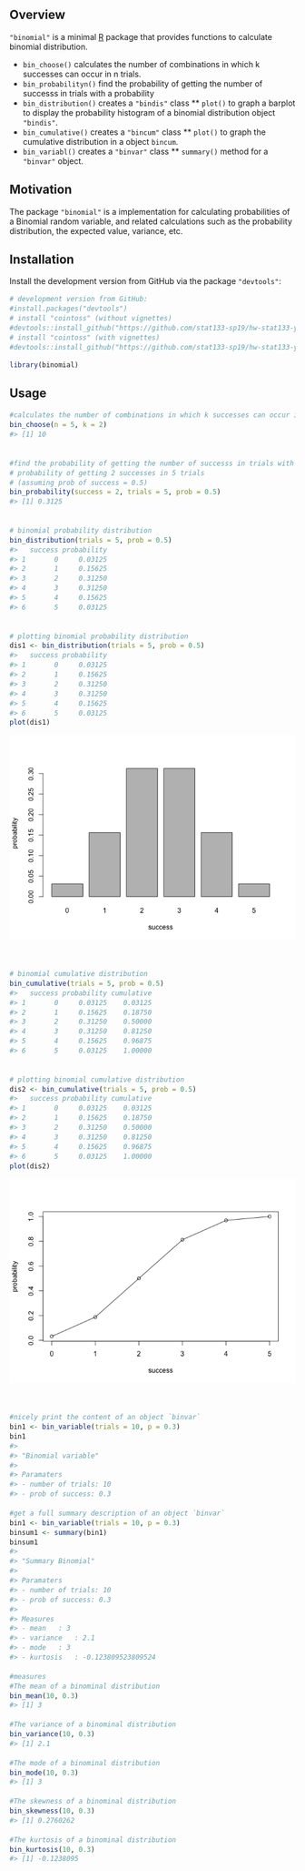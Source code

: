 
<!-- README.md is generated from README.Rmd. Please edit that file -->
Overview
--------

`"binomial"` is a minimal [R](http://www.r-project.org/) package that provides functions to calculate binomial distribution.

-   `bin_choose()` calculates the number of combinations in which k successes can occur in n trials.
-   `bin_probabilityn()` find the probability of getting the number of successs in trials with a probability
-   `bin_distribution()` creates a `"bindis"` class \*\* `plot()` to graph a barplot to display the probability histogram of a binomial distribution object `"bindis"`.
-   `bin_cumulative()` creates a `"bincum"` class \*\* `plot()` to graph the cumulative distribution in a object `bincum`.
-   `bin_variabl()` creates a `"binvar"` class \*\* `summary()` method for a `"binvar"` object.

Motivation
----------

The package `"binomial"` is a implementation for calculating probabilities of a Binomial random variable, and related calculations such as the probability distribution, the expected value, variance, etc.

Installation
------------

Install the development version from GitHub via the package `"devtools"`:

``` r
# development version from GitHub:
#install.packages("devtools") 
# install "cointoss" (without vignettes)
#devtools::install_github("https://github.com/stat133-sp19/hw-stat133-yuxiner/tree/master/binomial")
# install "cointoss" (with vignettes)
#devtools::install_github("https://github.com/stat133-sp19/hw-stat133-yuxiner/tree/master/binomial", build_vignettes = TRUE)
```

``` r
library(binomial)
```

Usage
-----

``` r
#calculates the number of combinations in which k successes can occur in n trials
bin_choose(n = 5, k = 2)
#> [1] 10


#find the probability of getting the number of successs in trials with a probability
# probability of getting 2 successes in 5 trials
# (assuming prob of success = 0.5)
bin_probability(success = 2, trials = 5, prob = 0.5)
#> [1] 0.3125


# binomial probability distribution
bin_distribution(trials = 5, prob = 0.5)
#>   success probability
#> 1       0     0.03125
#> 2       1     0.15625
#> 3       2     0.31250
#> 4       3     0.31250
#> 5       4     0.15625
#> 6       5     0.03125


# plotting binomial probability distribution
dis1 <- bin_distribution(trials = 5, prob = 0.5)
#>   success probability
#> 1       0     0.03125
#> 2       1     0.15625
#> 3       2     0.31250
#> 4       3     0.31250
#> 5       4     0.15625
#> 6       5     0.03125
plot(dis1)
```

![](README-unnamed-chunk-4-1.png)

``` r


# binomial cumulative distribution
bin_cumulative(trials = 5, prob = 0.5)
#>   success probability cumulative
#> 1       0     0.03125    0.03125
#> 2       1     0.15625    0.18750
#> 3       2     0.31250    0.50000
#> 4       3     0.31250    0.81250
#> 5       4     0.15625    0.96875
#> 6       5     0.03125    1.00000


# plotting binomial cumulative distribution
dis2 <- bin_cumulative(trials = 5, prob = 0.5)
#>   success probability cumulative
#> 1       0     0.03125    0.03125
#> 2       1     0.15625    0.18750
#> 3       2     0.31250    0.50000
#> 4       3     0.31250    0.81250
#> 5       4     0.15625    0.96875
#> 6       5     0.03125    1.00000
plot(dis2)
```

![](README-unnamed-chunk-4-2.png)

``` r


#nicely print the content of an object `binvar`
bin1 <- bin_variable(trials = 10, p = 0.3)
bin1
#> 
#> "Binomial variable"
#> 
#> Paramaters
#> - number of trials: 10
#> - prob of success: 0.3

#get a full summary description of an object `binvar`
bin1 <- bin_variable(trials = 10, p = 0.3)
binsum1 <- summary(bin1)
binsum1
#> 
#> "Summary Binomial"
#> 
#> Paramaters
#> - number of trials: 10
#> - prob of success: 0.3
#> 
#> Measures
#> - mean   : 3
#> - variance   : 2.1
#> - mode   : 3
#> - kurtosis   : -0.123809523809524

#measures
#The mean of a binominal distribution
bin_mean(10, 0.3)
#> [1] 3

#The variance of a binominal distribution
bin_variance(10, 0.3)
#> [1] 2.1

#The mode of a binominal distribution
bin_mode(10, 0.3)
#> [1] 3

#The skewness of a binominal distribution
bin_skewness(10, 0.3)
#> [1] 0.2760262

#The kurtosis of a binominal distribution
bin_kurtosis(10, 0.3)
#> [1] -0.1238095
```
